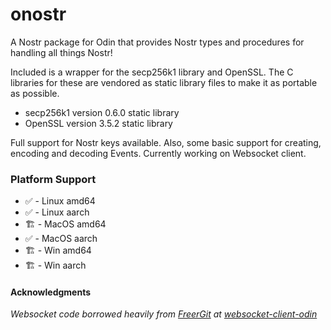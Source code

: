 # onostr

A Nostr package for Odin that provides Nostr types and procedures for handling all things Nostr!

Included is a wrapper for the secp256k1 library and OpenSSL. The C libraries for these are vendored as static library files to make it as portable as possible.

* secp256k1 version 0.6.0 static library
* OpenSSL version 3.5.2 static library

Full support for Nostr keys available. Also, some basic support for creating, encoding and decoding Events. Currently working on Websocket client.

### Platform Support

* ✅ - Linux amd64
* ✅ - Linux aarch
* 🏗️ - MacOS amd64
* ✅ - MacOS aarch
* 🏗️ - Win amd64
* 🏗️ - Win aarch


#### Acknowledgments
*Websocket code borrowed heavily from [FreerGit](https://github.com/FreerGit) at [websocket-client-odin](https://github.com/FreerGit/websocket-client-odin)*
